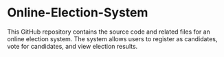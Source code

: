 # Online-Election-System
This GitHub repository contains the source code and related files for an online election system. The system allows users to register as candidates, vote for candidates, and view election results. 
